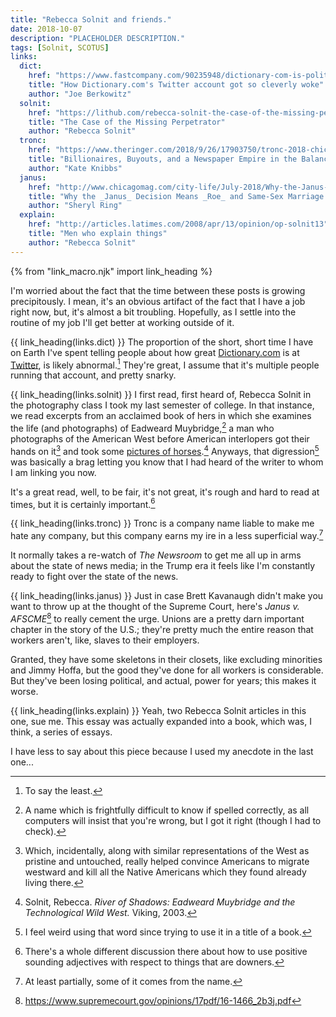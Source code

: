 ```yaml
---
title: "Rebecca Solnit and friends."
date: 2018-10-07
description: "PLACEHOLDER DESCRIPTION."
tags: [Solnit, SCOTUS]
links:
  dict:
    href: "https://www.fastcompany.com/90235948/dictionary-com-is-political-now"
    title: "How Dictionary.com's Twitter account got so cleverly woke"
    author: "Joe Berkowitz"
  solnit:
    href: "https://lithub.com/rebecca-solnit-the-case-of-the-missing-perpetrator/"
    title: "The Case of the Missing Perpetrator"
    author: "Rebecca Solnit"
  tronc:
    href: "https://www.theringer.com/2018/9/26/17903750/tronc-2018-chicago-tribune-la-times-nydn"
    title: "Billionaires, Buyouts, and a Newspaper Empire in the Balance: the Continuing Saga of Tronc"
    author: "Kate Knibbs"
  janus:
    href: "http://www.chicagomag.com/city-life/July-2018/Why-the-Janus-Decision-Means-Roe-and-Same-Sex-Marriage-Are-At-Risk/"
    title: "Why the _Janus_ Decision Means _Roe_ and Same-Sex Marriage are at Risk"
    author: "Sheryl Ring"
  explain:
    href: "http://articles.latimes.com/2008/apr/13/opinion/op-solnit13"
    title: "Men who explain things"
    author: "Rebecca Solnit"
---
```


{% from "link_macro.njk" import link_heading %}

I'm worried about the fact that the time between these posts is growing precipitously.
I mean, it's an obvious artifact of the fact that I have a job right now, but, it's almost a bit troubling.
Hopefully, as I settle into the routine of my job I'll get better at working outside of it.

{{ link_heading(links.dict) }}
The proportion of the short, short time I have on Earth I've spent telling people about how great [Dictionary.com](https://dictionary.com) is at [Twitter](https://twitter.com/Dictionarycom), is likely abnormal.[^1]
They're great, I assume that it's multiple people running that account, and pretty snarky.

{{ link_heading(links.solnit) }}
I first read, first heard of, Rebecca Solnit in the photography class I took my last semester of college.
In that instance, we read excerpts from an acclaimed book of hers in which she examines the life (and photographs) of Eadweard Muybridge,[^2] a man who photographs of the American West before American interlopers got their hands on it[^5] and took some [pictures of horses](http://100photos.time.com/photos/eadweard-muybridge-horse-in-motion).[^3]
Anyways, that digression[^4] was basically a brag letting you know that I had heard of the writer to whom I am linking you now.

It's a great read, well, to be fair, it's not great, it's rough and hard to read at times, but it is certainly important.[^6]

{{ link_heading(links.tronc) }}
Tronc is a company name liable to make me hate any company, but this company earns my ire in a less superficial way.[^7]

It normally takes a re-watch of _The Newsroom_ to get me all up in arms about the state of news media; in the Trump era it feels like I'm constantly ready to fight over the state of the news.

{{ link_heading(links.janus) }}
Just in case Brett Kavanaugh didn't make you want to throw up at the thought of the Supreme Court, here's _Janus v. AFSCME_[^janusop] to really cement the urge.
Unions are a pretty darn important chapter in the story of the U.S.; they're pretty much the entire reason that workers aren't, like, slaves to their employers.

Granted, they have some skeletons in their closets, like excluding minorities and Jimmy Hoffa, but the good they've done for all workers is considerable.
But they've been losing political, and actual, power for years; this makes it worse.

{{ link_heading(links.explain) }}
Yeah, two Rebecca Solnit articles in this one, sue me.
This essay was actually expanded into a book, which was, I think, a series of essays.

I have less to say about this piece because I used my anecdote in the last one...

[^1]: To say the least.
[^2]: A name which is frightfully difficult to know if spelled correctly, as all computers will insist that you're wrong, but I got it right (though I had to check).
[^3]: Solnit, Rebecca. <cite>River of Shadows: Eadweard Muybridge and the Technological Wild West.</cite> Viking, 2003.
[^4]: I feel weird using that word since trying to use it in a title of a book.
[^5]: Which, incidentally, along with similar representations of the West as pristine and untouched, really helped convince Americans to migrate westward and kill all the Native Americans which they found already living there.
[^6]: There's a whole different discussion there about how to use positive sounding adjectives with respect to things that are downers.
[^7]: At least partially, some of it comes from the name.
[^janusop]: <https://www.supremecourt.gov/opinions/17pdf/16-1466_2b3j.pdf>
